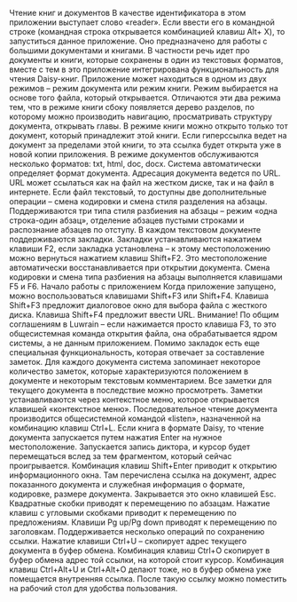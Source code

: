 Чтение книг и документов
В качестве идентификатора в этом приложении выступает слово «reader».
Если ввести его в командной строке (командная строка открывается комбинацией клавиш Alt+ X), то запуститься данное приложение.
Оно предназначено для работы с большими документами и книгами. В частности речь идет про документы и книги, которые сохранены в один из текстовых форматов, вместе с тем в это приложение интегрирована функциональность для чтения Daisy-книг. Приложение может находиться в одном из двух режимов – режим документа или режим книги. Режим выбирается на основе того файла, который открывается. Отличаются эти два режима тем, что в режиме книги сбоку появляется дерево разделов, по которому можно производить навигацию, просматривать структуру документа, открывать главы. В режиме книги можно открыто только тот документ, который принадлежит этой книги. Если гиперссылка ведет на документ за пределами этой книги, то эта ссылка будет открыта уже в новой копии приложения. 
В режиме документов обслуживаются несколько форматов: txt, html, doc, docx. Система автоматически определяет формат документа. Адресация документа ведется по URL. URL может ссылаться как на файл на жестком диске, так и на файл в интернете. Если файл текстовый, то доступны две дополнительные операции – смена кодировки и смена стиля разделения на абзацы. Поддерживаются три типа стиля разбиения на абзацы – режим «одна строка-один абзац», отделение абзацев пустыми строками и распознание абзацев по отступу.  В каждом текстовом документе поддерживаются закладки. Закладки устанавливаются нажатием клавиши  F2, если закладка установлена – к этому местоположению можно вернуться нажатием клавиш Shift+F2. Это местоположение автоматически восстанавливается при открытии документа. Смена кодировки и смена типа разбиения на абзацы выполняется клавишами F5 и F6. 
Начало работы с приложением
Когда приложение запущено, можно воспользоваться клавишами  Shift+F3 или Shift+F4. Клавиша    Shift+F3 предложит диалоговое окно для выбора файла с жесткого диска. Клавиша  Shift+F4 предложит ввести URL. 
Внимание! По общим соглашениям в Luwrain – если нажимается просто клавиша F3, то это общесистемная команда открытия файла, она обрабатывается ядром системы, а не данным приложением.
Помимо закладок есть еще специальная функциональность, которая отвечает за составление заметок. Для каждого документа система запоминает некоторое количество заметок, которые характеризуются положением в документе и некоторым текстовым комментарием. Все заметки для текущего документа в последствие можно просмотреть. Заметки устанавливаются через контекстное меню, которое открывается клавишей «контекстное меню». 
Последовательное чтение документа производится общесистемной командой «listen», назначенной на комбинацию клавиш Ctrl+L. Если книга в формате Daisy, то чтение документа запускается путем нажатия Enter на нужное местоположение. Запускается запись диктора, и курсор будет перемещаться вслед за тем фрагментом, который сейчас проигрывается. Комбинация клавиш Shift+Enter приводит к открытию информационного окна. Там перечислена ссылка на документ, адрес показанного документа и служебная информация о формате, кодировке, размере документа. Закрывается это окно клавишей Esc. Квадратные скобки приводят к перемещению по абзацам. Нажатие клавиш с угловыми скобками приводит к перемещению по предложениям. Клавиши Pg up/Pg down приводят к перемещению по заголовкам. Поддерживается несколько операций по сохранению ссылки. Нажатие клавиши Ctrl+U – скопирует адрес текущего документа в буфер обмена. Комбинация клавиш Ctrl+O скопирует в буфер обмена адрес той ссылки, на которой стоит курсор. Комбинация клавиш Ctrl+Alt+U и Ctrl+Alt+O делают тоже, но в буфер обмена уже помещается внутренняя ссылка. После такую ссылку можно поместить на рабочий стол для удобства пользования.
